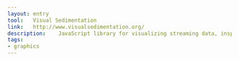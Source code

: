 ```yaml
---
layout: entry
tool:	Visual Sedimentation
link:	http://www.visualsedimentation.org/
description:	JavaScript library for visualizing streaming data, inspired by the process of physical sedimentation
tags:
- graphics
---
```

